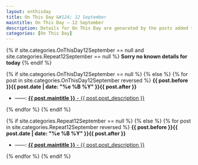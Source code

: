 ```yaml
---
layout: onthisday
title: On This Day &#124; 12 September
maintitle: On This Day — 12 September
description: Details for On This Day are genarated by the posts added to the website so the content is subject to changes/updates over time.
categories: [On This Day]
---
```


{% if site.categories.OnThisDay12September == null and site.categories.Repeat12September == null %}
<strong>Sorry no known details for today</strong>
{% endif %}

{% if site.categories.OnThisDay12September == null %}
{% else %}
{% for post in site.categories.OnThisDay12September reversed %}
<strong>{{ post.before }}{{ post.date | date: "%e %B %Y" }}{{ post.after }}</strong>
<ul>
<li> ——: <a class="{{ post.class }}" href="{{ post.url }}"><strong>{{ post.maintitle }}</strong> - {{ post.post_description }}</a></li>
</ul>
{% endfor %}
{% endif %}

{% if site.categories.Repeat12September == null %}
{% else %}
{% for post in site.categories.Repeat12September reversed %}
<strong>{{ post.before }}{{ post.date | date: "%e %B %Y" }}{{ post.after }}</strong>
<ul>
<li> ——: <a class="{{ post.class }}" href="{{ post.url }}"><strong>{{ post.maintitle }}</strong> - {{ post.post_description }}</a></li>
</ul>
{% endfor %}
{% endif %}

